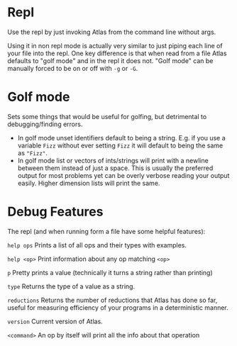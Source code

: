 # Repl
Use the repl by just invoking Atlas from the command line without args.

Using it in non repl mode is actually very similar to just piping each line of your file into the repl. One key difference is that when read from a file Atlas defaults to "golf mode" and in the repl it does not. "Golf mode" can be manually forced to be on or off with `-g` or `-G`.

# Golf mode
Sets some things that would be useful for golfing, but detrimental to debugging/finding errors.

-   In golf mode unset identifiers default to being a string. E.g. if you use a variable `Fizz` without ever setting `Fizz` it will default to being the same as `"Fizz"`.
-   In golf mode list or vectors of ints/strings will print with a newline between them instead of just a space. This is usually the preferred output for most problems yet can be overly verbose reading your output easily. Higher dimension lists will print the same.

# Debug Features

The repl (and when running form a file have some helpful features):

`help ops`
Prints a list of all ops and their types with examples.

`help <op>`
Print information about any op matching `<op>`

`p`
Pretty prints a value (technically it turns a string rather than printing)

`type`
Returns the type of a value as a string.

`reductions`
Returns the number of reductions that Atlas has done so far, useful for measuring efficiency of your programs in a deterministic manner.

`version`
Current version of Atlas.

`<command>`
An op by itself will print all the info about that operation

